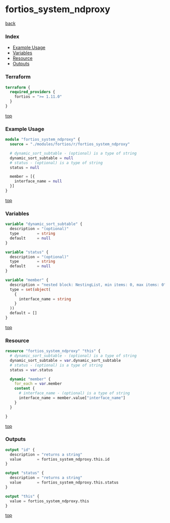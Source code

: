 # fortios_system_ndproxy

[back](../fortios.md)

### Index

- [Example Usage](#example-usage)
- [Variables](#variables)
- [Resource](#resource)
- [Outputs](#outputs)

### Terraform

```terraform
terraform {
  required_providers {
    fortios = ">= 1.11.0"
  }
}
```

[top](#index)

### Example Usage

```terraform
module "fortios_system_ndproxy" {
  source = "./modules/fortios/r/fortios_system_ndproxy"

  # dynamic_sort_subtable - (optional) is a type of string
  dynamic_sort_subtable = null
  # status - (optional) is a type of string
  status = null

  member = [{
    interface_name = null
  }]
}
```

[top](#index)

### Variables

```terraform
variable "dynamic_sort_subtable" {
  description = "(optional)"
  type        = string
  default     = null
}

variable "status" {
  description = "(optional)"
  type        = string
  default     = null
}

variable "member" {
  description = "nested block: NestingList, min items: 0, max items: 0"
  type = set(object(
    {
      interface_name = string
    }
  ))
  default = []
}
```

[top](#index)

### Resource

```terraform
resource "fortios_system_ndproxy" "this" {
  # dynamic_sort_subtable - (optional) is a type of string
  dynamic_sort_subtable = var.dynamic_sort_subtable
  # status - (optional) is a type of string
  status = var.status

  dynamic "member" {
    for_each = var.member
    content {
      # interface_name - (optional) is a type of string
      interface_name = member.value["interface_name"]
    }
  }

}
```

[top](#index)

### Outputs

```terraform
output "id" {
  description = "returns a string"
  value       = fortios_system_ndproxy.this.id
}

output "status" {
  description = "returns a string"
  value       = fortios_system_ndproxy.this.status
}

output "this" {
  value = fortios_system_ndproxy.this
}
```

[top](#index)